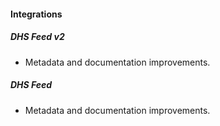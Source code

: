 
#### Integrations

##### DHS Feed v2

- Metadata and documentation improvements.
##### DHS Feed

- Metadata and documentation improvements.
